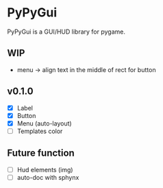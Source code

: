 PyPyGui
=============

PyPyGui is a GUI/HUD library for pygame.

## WIP
- menu -> align text in the middle of rect for button

## v0.1.0
- [x] Label  
- [x] Button
- [x] Menu (auto-layout)
- [ ] Templates color

## Future function
- [ ] Hud elements (img)
- [ ] auto-doc with sphynx
